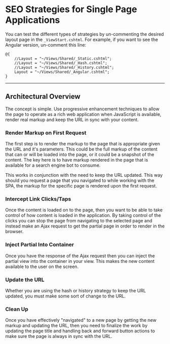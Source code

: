 ﻿# SEO Strategies for Single Page Applications

You can test the different types of strategies by un-commenting the desired layout page in the `_ViewStart.cshtml`. For example, if you want to see the Angular version, un-comment this line:

```
@{
    //Layout = "~/Views/Shared/_Static.cshtml";
    //Layout = "~/Views/Shared/_Hash.cshtml";
    //Layout = "~/Views/Shared/_History.cshtml";
    Layout = "~/Views/Shared/_Angular.cshtml";
}
```

------------

## Architectural Overview

The concept is simple. Use progressive enhancement techniques to allow the page to operate as a rich web application when JavaScript is available, render real markup and keep the URL in sync with your content.

### Render Markup on First Request

The first step is to render the markup to the page that is appropriate given
the URL and it's parameters. This could be the full markup of the content
that can or will be loaded into the page, or it could be a snapshot of the
content. The key here is to have markup rendered in the page that is available for a search engine bot to consume.

This works in conjunction with the need to keep the URL updated. This way should you request a page that you navigated to while working with the SPA,
the markup for the specific page is rendered upon the first request.

### Intercept Link Clicks/Taps

Once the content is loaded on to the page, then you want to be able to take
control of how content is loaded in the application. By taking control of the clicks you can stop the page from navigating to the selected page and instead make an Ajax request to get the partial page in order to render in the browser.

### Inject Partial Into Container

Once you have the response of the Ajax request then you can inject the partial view into the container in your view. This makes the new content available to the user on the screen.

### Update the URL

Whether you are using the hash or history strategy to keep the URL updated, you must make some sort of change to the URL.

### Clean Up

Once you have effectively "navigated" to a new page by getting the new markup and updating the URL, then you need to finalize the work by updating the page title and handling back and forward button actions to make sure the page is always in sync with the URL.

